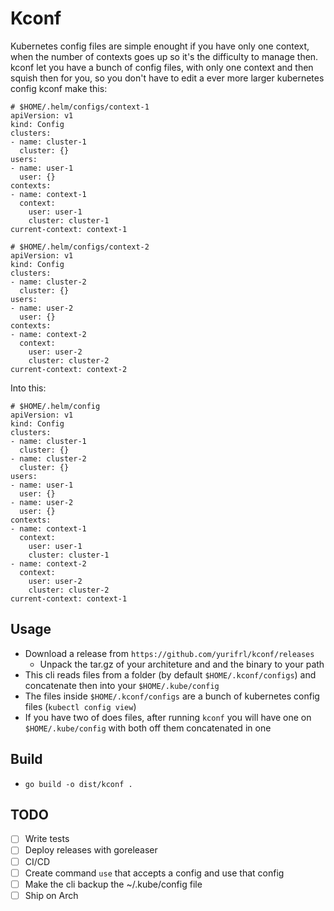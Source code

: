 # Kconf

Kubernetes config files are simple enought if you have only one context, when the number of contexts goes up so it's the difficulty to manage then.
kconf let you have a bunch of config files, with only one context and then squish then for you, so you don't have to edit a ever more larger kubernetes config
kconf make this:
```
# $HOME/.helm/configs/context-1
apiVersion: v1
kind: Config
clusters:
- name: cluster-1
  cluster: {}
users:
- name: user-1
  user: {}
contexts:
- name: context-1
  context:
    user: user-1
    cluster: cluster-1
current-context: context-1
```
```
# $HOME/.helm/configs/context-2
apiVersion: v1
kind: Config
clusters:
- name: cluster-2
  cluster: {}
users:
- name: user-2
  user: {}
contexts:
- name: context-2
  context:
    user: user-2
    cluster: cluster-2
current-context: context-2
```
Into this:
```
# $HOME/.helm/config
apiVersion: v1
kind: Config
clusters:
- name: cluster-1
  cluster: {}
- name: cluster-2
  cluster: {}
users:
- name: user-1
  user: {}
- name: user-2
  user: {}
contexts:
- name: context-1
  context:
    user: user-1
    cluster: cluster-1
- name: context-2
  context:
    user: user-2
    cluster: cluster-2
current-context: context-1
```

## Usage

- Download a release from `https://github.com/yurifrl/kconf/releases`
  - Unpack the tar.gz of your architeture and and the binary to your path
- This cli reads files from a folder (by default `$HOME/.kconf/configs`) and concatenate then into your `$HOME/.kube/config`
- The files inside `$HOME/.kconf/configs` are a bunch of kubernetes config files (`kubectl config view`)
- If you have two of does files, after running `kconf` you will have one on `$HOME/.kube/config` with both off them concatenated in one

## Build

- `go build -o dist/kconf .`

## TODO

- [ ] Write tests
- [ ] Deploy releases with goreleaser
- [ ] CI/CD
- [ ] Create command `use` that accepts a config and use that config
- [ ] Make the cli backup the ~/.kube/config file
- [ ] Ship on Arch
